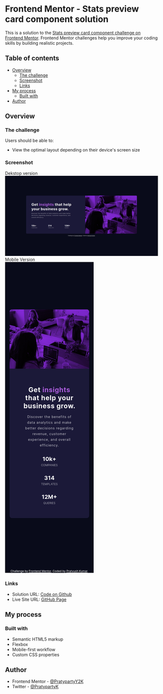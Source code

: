 # Frontend Mentor - Stats preview card component solution

This is a solution to the [Stats preview card component challenge on Frontend Mentor](https://www.frontendmentor.io/challenges/stats-preview-card-component-8JqbgoU62). Frontend Mentor challenges help you improve your coding skills by building realistic projects. 

## Table of contents

- [Overview](#overview)
  - [The challenge](#the-challenge)
  - [Screenshot](#screenshot)
  - [Links](#links)
- [My process](#my-process)
  - [Built with](#built-with)
- [Author](#author)


## Overview

### The challenge

Users should be able to:

- View the optimal layout depending on their device's screen size

### Screenshot
Dekstop version
![Desktop version](./screenshot-desktop.png)
Mobile Version  
![Mobile version](./screenshot-mobile.png)


### Links

- Solution URL: [Code on Github](https://github.com/PratypartyY2K/frontendmentor-challenges)
- Live Site URL: [GitHub Page](https://pratypartyy2k.github.io/frontendmentor-challenges/stats-preview-card-component-main/)

## My process

### Built with

- Semantic HTML5 markup
- Flexbox
- Mobile-first workflow
- Custom CSS properties

## Author

 - Frontend Mentor - [@PratypartyY2K](https://www.frontendmentor.io/profile/PratypartyY2K)
 - Twitter - [@PratypartyK](https://twitter.com/PratypartyK)
